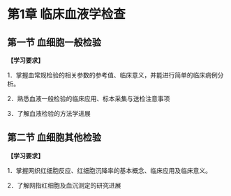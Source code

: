 # 第1章 临床血液学检查

## 第一节 血细胞一般检验

**【学习要求】**

1．掌握血常规检验的相关参数的参考值、临床意义，并能进行简单的临床病例分析。

2．熟悉血液一般检验的临床应用、标本采集与送检注意事项

3．了解血液检验的方法学进展

## 第二节 血细胞其他检验

**【学习要求】**

1．掌握网织红细胞反应、红细胞沉降率的基本概念、临床应用及临床意义。

2．了解网指红细胞及血沉测定的研究进展